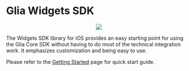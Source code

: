 
[order]: # (1)
# Glia Widgets SDK

<p align="center">
  <img src="https://files.readme.io/a1b262c-small-Glia-logo-light.png">
</p>

The Widgets SDK library for iOS provides an easy starting point for using the Glia Core SDK without having to do most of the technical integration work.
It emphasizes customization and being easy to use.

Please refer to the [Getting Started](getting-started) page for quick start guide.
